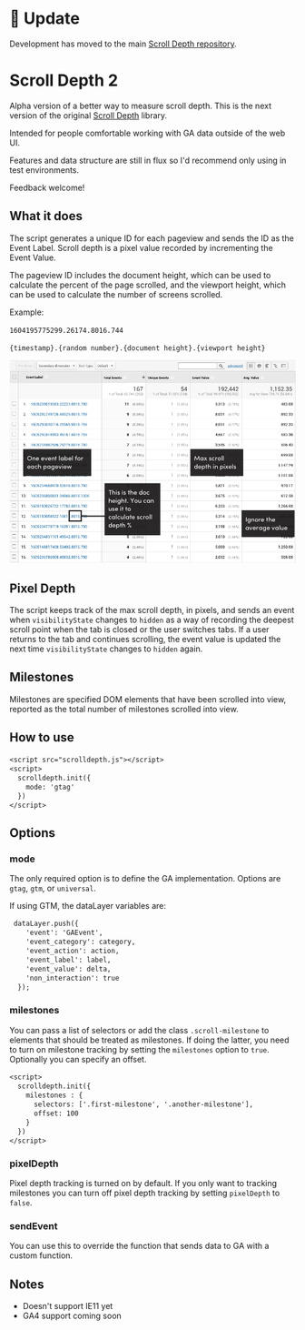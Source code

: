 # 🚨 Update
Development has moved to the main [Scroll Depth repository](https://github.com/robflaherty/scroll-depth/tree/next).

# Scroll Depth 2
Alpha version of a better way to measure scroll depth. This is the next version of the original [Scroll Depth](https://github.com/robflaherty/scroll-depth) library.

Intended for people comfortable working with GA data outside of the web UI.

Features and data structure are still in flux so I'd recommend only using in test environments.

Feedback welcome!

## What it does
The script generates a unique ID for each pageview and sends the ID as the Event Label. Scroll depth is a pixel value recorded by incrementing the Event Value.

The pageview ID includes the document height, which can be used to calculate the percent of the page scrolled, and the viewport height, which can be used to calculate the number of screens scrolled.

Example:

`1604195775299.26174.8016.744`

`{timestamp}.{random number}.{document height}.{viewport height}`

![Google Analytics Web UI Screenshot](scroll-depth-ga-data.png)

## Pixel Depth
The script keeps track of the max scroll depth, in pixels, and sends an event when `visibilityState` changes to `hidden` as a way of recording the deepest scroll point when the tab is closed or the user switches tabs. If a user returns to the tab and continues scrolling, the event value is updated the next time `visibilityState` changes to `hidden` again.

## Milestones
Milestones are specified DOM elements that have been scrolled into view, reported as the total number of milestones scrolled into view.

## How to use
```
<script src="scrolldepth.js"></script>
<script>
  scrolldepth.init({
    mode: 'gtag'
  })
</script>
```

## Options
### mode
The only required option is to define the GA implementation. Options are `gtag`, `gtm`, or `universal`.

If using GTM, the dataLayer variables are:
```
 dataLayer.push({
    'event': 'GAEvent',
    'event_category': category,
    'event_action': action,
    'event_label': label,
    'event_value': delta,
    'non_interaction': true
  });
```

### milestones
You can pass a list of selectors or add the class `.scroll-milestone` to elements that should be treated as milestones. If doing the latter, you need to turn on milestone tracking by setting the `milestones` option to `true`. Optionally you can specify an offset.

```
<script>
  scrolldepth.init({
    milestones : {
      selectors: ['.first-milestone', '.another-milestone'],
      offset: 100
    }
  })
</script>
```
### pixelDepth
Pixel depth tracking is turned on by default. If you only want to tracking milestones you can turn off pixel depth tracking by setting `pixelDepth` to `false`.

### sendEvent
You can use this to override the function that sends data to GA with a custom function.

## Notes

- Doesn't support IE11 yet
- GA4 support coming soon

